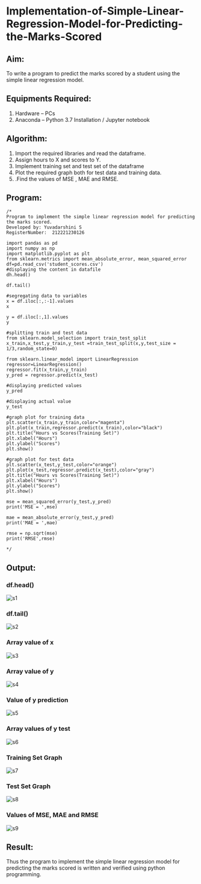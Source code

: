 # Implementation-of-Simple-Linear-Regression-Model-for-Predicting-the-Marks-Scored

## Aim:
To write a program to predict the marks scored by a student using the simple linear regression model.

## Equipments Required:
1. Hardware – PCs
2. Anaconda – Python 3.7 Installation / Jupyter notebook

## Algorithm:
1. Import the required libraries and read the dataframe.
2. Assign hours to X and scores to Y.
3. Implement training set and test set of the dataframe
4. Plot the required graph both for test data and training data.
5. .Find the values of MSE , MAE and RMSE.

## Program:
```
/*
Program to implement the simple linear regression model for predicting the marks scored.
Developed by: Yuvadarshini S
RegisterNumber:  212221230126

import pandas as pd
import numpy as np
import matplotlib.pyplot as plt
from sklearn.metrics import mean_absolute_error, mean_squared_error
df=pd.read_csv('student_scores.csv')
#displaying the content in datafile
dh.head()

df.tail()

#segregating data to variables
x = df.iloc[:,:-1].values
x

y = df.iloc[:,1].values
y

#splitting train and test data
from sklearn.model_selection import train_test_split
x_train,x_test,y_train,y_test =train_test_split(x,y,test_size = 1/3,random_state=0)

from sklearn.linear_model import LinearRegression
regressor=LinearRegression()
regressor.fit(x_train,y_train)
y_pred = regressor.predict(x_test)

#displaying predicted values
y_pred

#displaying actual value
y_test

#graph plot for training data
plt.scatter(x_train,y_train,color="magenta")
plt.plot(x_train,regressor.predict(x_train),color="black")
plt.title("Hours vs Scores(Training Set)")
plt.xlabel("Hours")
plt.ylabel("Scores")
plt.show()

#graph plot for test data 
plt.scatter(x_test,y_test,color="orange") 
plt.plot(x_test,regressor.predict(x_test),color="gray") 
plt.title("Hours vs Scores(Training Set)") 
plt.xlabel("Hours") 
plt.ylabel("Scores") 
plt.show()

mse = mean_squared_error(y_test,y_pred) 
print('MSE = ',mse) 

mae = mean_absolute_error(y_test,y_pred) 
print('MAE = ',mae) 

rmse = np.sqrt(mse) 
print('RMSE',rmse)

*/
```

## Output:
### df.head()
![s1](https://user-images.githubusercontent.com/93482485/228900151-c14c3a85-8fdf-4e71-8373-dd1a993cbe15.jpg)

### df.tail()
![s2](https://user-images.githubusercontent.com/93482485/228900278-2d8fe404-e60c-4052-8296-8252e8009617.jpg)

### Array value of x
![s3](https://user-images.githubusercontent.com/93482485/228900295-2ff58552-36cf-4d40-9d44-62eb42f5dce6.jpg)

### Array value of y
![s4](https://user-images.githubusercontent.com/93482485/228900323-37c9506b-6c1d-460e-afa4-20149a6b32fa.jpg)

### Value of y prediction
![s5](https://user-images.githubusercontent.com/93482485/228900355-797a71a6-9abf-48f6-8ddb-d4b87546ece2.jpg)

### Array values of y test
![s6](https://user-images.githubusercontent.com/93482485/228900383-9f7eab1e-d983-4172-bcfe-fb7122b691c4.jpg)

### Training Set Graph
![s7](https://user-images.githubusercontent.com/93482485/228900423-f959fe5f-9417-4674-bdc7-8900aac9753c.jpg)

### Test Set Graph
![s8](https://user-images.githubusercontent.com/93482485/228900458-41836277-ba92-4e86-8d77-01f95d5b7c1c.jpg)

### Values of MSE, MAE and RMSE
![s9](https://user-images.githubusercontent.com/93482485/228900486-25d7de5b-25d8-4ca7-a4ed-5633db0a5b75.jpg)



## Result:
Thus the program to implement the simple linear regression model for predicting the marks scored is written and verified using python programming.
